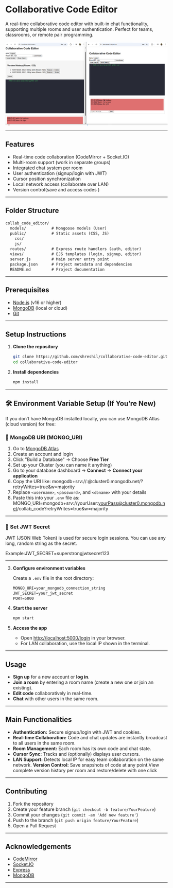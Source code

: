 # Collaborative Code Editor

A real-time collaborative code editor with built-in chat functionality, supporting multiple rooms and user authentication. Perfect for teams, classrooms, or remote pair programming.

![display of every feature](<Screenshot 2025-07-10 032433.png>)

---

## **Features**

-  Real-time code collaboration (CodeMirror + Socket.IO)
-  Multi-room support (work in separate groups)
-  Integrated chat system per room
-  User authentication (signup/login with JWT)
-  Cursor position synchronization
-  Local network access (collaborate over LAN)
-  Version control(save and access codes )

---

## **Folder Structure**

```
collab_code_editor/
  models/           # Mongoose models (User)
  public/           # Static assets (CSS, JS)
    css/
    js/
  routes/           # Express route handlers (auth, editor)
  views/            # EJS templates (login, signup, editor)
  server.js         # Main server entry point
  package.json      # Project metadata and dependencies
  README.md         # Project documentation
```

---

## **Prerequisites**

- [Node.js](https://nodejs.org/) (v16 or higher)
- [MongoDB](https://www.mongodb.com/) (local or cloud)
- [Git](https://git-scm.com/)

---

## **Setup Instructions**

1. **Clone the repository**
   ```bash
   git clone https://github.com/shreshil/collaborative-code-editor.git
   cd collaborative-code-editor
   ```

2. **Install dependencies**
   ```bash
   npm install
   ```
---

## 🛠️ Environment Variable Setup (If You’re New)

 If you don’t have MongoDB installed locally, you can use MongoDB Atlas (cloud version) for free:

### 🔹 MongoDB URI (MONGO_URI)

1. Go to [MongoDB Atlas](https://www.mongodb.com/cloud/atlas)
2. Create an account and login
3. Click "Build a Database" → Choose **Free Tier**
4. Set up your Cluster (you can name it anything)
5. Go to your database dashboard → **Connect** → **Connect your application**
6. Copy the URI like:
mongodb+srv://<username>:<password>@cluster0.mongodb.net/<dbname>?retryWrites=true&w=majority
7. Replace `<username>`, `<password>`, and `<dbname>` with your details
8. Paste this into your `.env` file as: MONGO_URI=mongodb+srv://yourUser:yourPass@cluster0.mongodb.net/collab_code?retryWrites=true&w=majority

---

### 🔹  Set JWT Secret

JWT (JSON Web Token) is used for secure login sessions. You can use any long, random string as the secret.

Example:JWT_SECRET=superstrongjwtsecret123

---

3. **Configure environment variables**

   Create a `.env` file in the root directory:
   ```
   MONGO_URI=your_mongodb_connection_string
   JWT_SECRET=your_jwt_secret
   PORT=5000
   ```

4. **Start the server**
   ```bash
   npm start
   ```

5. **Access the app**

   - Open [http://localhost:5000/login](http://localhost:5000/login) in your browser.
   - For LAN collaboration, use the local IP shown in the terminal.

---

## **Usage**

- **Sign up** for a new account or **log in**.
- **Join a room** by entering a room name (create a new one or join an existing).
- **Edit code** collaboratively in real-time.
- **Chat** with other users in the same room.

---

## **Main Functionalities**

- **Authentication:** Secure signup/login with JWT and cookies.
- **Real-time Collaboration:** Code and chat updates are instantly broadcast to all users in the same room.
- **Room Management:** Each room has its own code and chat state.
- **Cursor Sync:** Tracks and (optionally) displays user cursors.
- **LAN Support:** Detects local IP for easy team collaboration on the same network.
 **Version Control:** Save snapshots of code at any point.View complete version history per room and restore/delete with one click

---

## **Contributing**

1. Fork the repository
2. Create your feature branch (`git checkout -b feature/YourFeature`)
3. Commit your changes (`git commit -am 'Add new feature'`)
4. Push to the branch (`git push origin feature/YourFeature`)
5. Open a Pull Request

---

## **Acknowledgements**

- [CodeMirror](https://codemirror.net/)
- [Socket.IO](https://socket.io/)
- [Express](https://expressjs.com/)
- [MongoDB](https://www.mongodb.com/)

---




